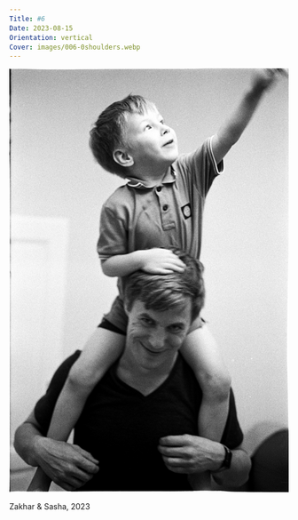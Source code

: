 ```yaml
---
Title: #6
Date: 2023-08-15
Orientation: vertical
Cover: images/006-0shoulders.webp
---
```


![Zakhary on Sasha's shoulders, 2023](images/006-shoulders@2x.webp)

Zakhar & Sasha, 2023
